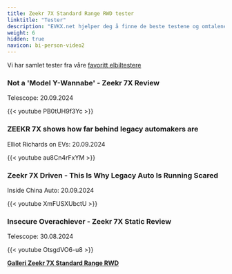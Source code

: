 ```yaml
---
title: Zeekr 7X Standard Range RWD tester
linktitle: "Tester"
description: "EVKX.net hjelper deg å finne de beste testene og omtalene av denne modellen."
weight: 6
hidden: true
navicon: bi-person-video2
---
```

Vi har samlet tester fra våre [favoritt elbiltestere](../../../../../guides/evreviewers/)

<div class="container text-center shadow p-2 pe-4 mb-5 bg-body-tertiary rounded border">
<h3>Not a 'Model Y-Wannabe' - Zeekr 7X Review</h3>
<p>Telescope: 20.09.2024</p>

{{< youtube PB0tUH9f3Yc >}}

</div>
<div class="container text-center shadow p-2 pe-4 mb-5 bg-body-tertiary rounded border">
<h3>ZEEKR 7X shows how far behind legacy automakers are</h3>
<p>Elliot Richards on EVs: 20.09.2024</p>

{{< youtube au8Cn4rFxYM >}}

</div>
<div class="container text-center shadow p-2 pe-4 mb-5 bg-body-tertiary rounded border">
<h3>Zeekr 7X Driven - This Is Why Legacy Auto Is Running Scared</h3>
<p>Inside China Auto: 20.09.2024</p>

{{< youtube XmFUSXUbctU >}}

</div>
<div class="container text-center shadow p-2 pe-4 mb-5 bg-body-tertiary rounded border">
<h3>Insecure Overachiever - Zeekr 7X Static Review</h3>
<p>Telescope: 30.08.2024</p>

{{< youtube OtsgdVO6-u8 >}}

</div>
<div class="mt-3 mb-3">
<a href="../gallery/" class="text-decoration-none text-black">
<strong><i class="bi-arrow-left"></i>Galleri  </strong>
</a>
<a href="../" class="text-decoration-none text-black float-end">
<strong>Zeekr 7X Standard Range RWD <i class="bi-arrow-right"></i></strong>
</a>
</div>
